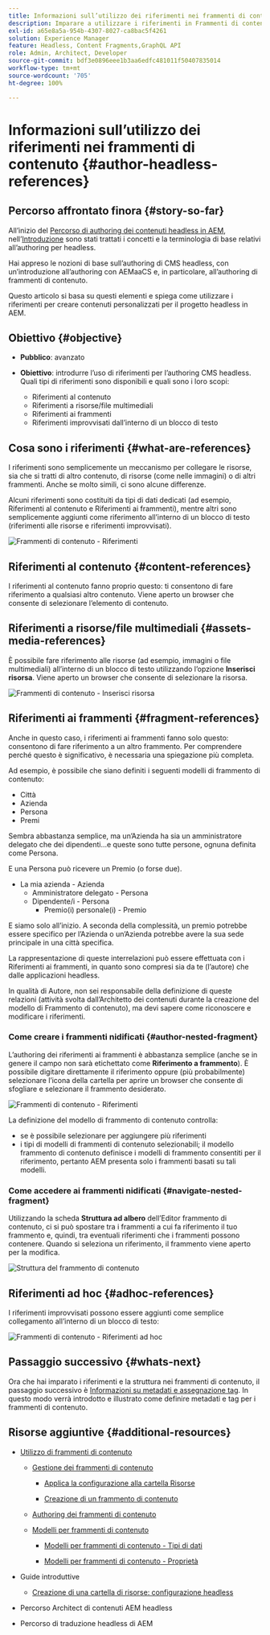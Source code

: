 ```yaml
---
title: Informazioni sull’utilizzo dei riferimenti nei frammenti di contenuto
description: Imparare a utilizzare i riferimenti in Frammenti di contenuto, per i contenuti, altri frammenti e altre risorse (file multimediali). Introdurre la necessità e la meccanica dei frammenti nidificati per l’authoring CMS headless.
exl-id: a65e8a5a-954b-4307-8027-ca8bac5f4261
solution: Experience Manager
feature: Headless, Content Fragments,GraphQL API
role: Admin, Architect, Developer
source-git-commit: bdf3e0896eee1b3aa6edfc481011f50407835014
workflow-type: tm+mt
source-wordcount: '705'
ht-degree: 100%

---
```


# Informazioni sull’utilizzo dei riferimenti nei frammenti di contenuto {#author-headless-references}

## Percorso affrontato finora {#story-so-far}

All’inizio del [Percorso di authoring dei contenuti headless in AEM](overview.md), nell’[Introduzione](introduction.md) sono stati trattati i concetti e la terminologia di base relativi all’authoring per headless.

Hai appreso le nozioni di base sull’authoring di CMS headless, con un’introduzione all’authoring con AEMaaCS e, in particolare, all’authoring di frammenti di contenuto.

Questo articolo si basa su questi elementi e spiega come utilizzare i riferimenti per creare contenuti personalizzati per il progetto headless in AEM.

## Obiettivo {#objective}

* **Pubblico**: avanzato
* **Obiettivo**: introdurre l’uso di riferimenti per l’authoring CMS headless. Quali tipi di riferimenti sono disponibili e quali sono i loro scopi:

   * Riferimenti al contenuto
   * Riferimenti a risorse/file multimediali
   * Riferimenti ai frammenti
   * Riferimenti improvvisati dall’interno di un blocco di testo

## Cosa sono i riferimenti {#what-are-references}

I riferimenti sono semplicemente un meccanismo per collegare le risorse, sia che si tratti di altro contenuto, di risorse (come nelle immagini) o di altri frammenti. Anche se molto simili, ci sono alcune differenze.

Alcuni riferimenti sono costituiti da tipi di dati dedicati (ad esempio, Riferimenti al contenuto e Riferimenti ai frammenti), mentre altri sono semplicemente aggiunti come riferimento all’interno di un blocco di testo (riferimenti alle risorse e riferimenti improvvisati).

![Frammenti di contenuto - Riferimenti](/help/sites-cloud/administering/content-fragments/assets/cf-authoring-overview.png)

## Riferimenti al contenuto {#content-references}

I riferimenti al contenuto fanno proprio questo: ti consentono di fare riferimento a qualsiasi altro contenuto. Viene aperto un browser che consente di selezionare l’elemento di contenuto.

## Riferimenti a risorse/file multimediali {#assets-media-references}

È possibile fare riferimento alle risorse (ad esempio, immagini o file multimediali) all’interno di un blocco di testo utilizzando l’opzione **Inserisci risorsa**. Viene aperto un browser che consente di selezionare la risorsa.

![Frammenti di contenuto - Inserisci risorsa](/help/journey-headless/author/assets/headless-journey-author-references-02.png)

## Riferimenti ai frammenti {#fragment-references}

Anche in questo caso, i riferimenti ai frammenti fanno solo questo: consentono di fare riferimento a un altro frammento. Per comprendere perché questo è significativo, è necessaria una spiegazione più completa.

Ad esempio, è possibile che siano definiti i seguenti modelli di frammento di contenuto:

* Città
* Azienda
* Persona
* Premi

Sembra abbastanza semplice, ma un’Azienda ha sia un amministratore delegato che dei dipendenti...e queste sono tutte persone, ognuna definita come Persona.

E una Persona può ricevere un Premio (o forse due).

* La mia azienda - Azienda
   * Amministratore delegato - Persona
   * Dipendente/i - Persona
      * Premio(i) personale(i) - Premio

E siamo solo all’inizio. A seconda della complessità, un premio potrebbe essere specifico per l’Azienda o un’Azienda potrebbe avere la sua sede principale in una città specifica.

La rappresentazione di queste interrelazioni può essere effettuata con i Riferimenti ai frammenti, in quanto sono compresi sia da te (l’autore) che dalle applicazioni headless.

In qualità di Autore, non sei responsabile della definizione di queste relazioni (attività svolta dall’Architetto dei contenuti durante la creazione del modello di Frammento di contenuto), ma devi sapere come riconoscere e modificare i riferimenti.

<!--
![Content Modeling with Content Fragments](/help/journey-headless/developer/assets/headless-modeling-01.png "Content Modeling with Content Fragments")
-->

### Come creare i frammenti nidificati {#author-nested-fragment}

L’authoring dei riferimenti ai frammenti è abbastanza semplice (anche se in genere il campo non sarà etichettato come **Riferimento a frammento**). È possibile digitare direttamente il riferimento oppure (più probabilmente) selezionare l’icona della cartella per aprire un browser che consente di sfogliare e selezionare il frammento desiderato.

![Frammenti di contenuto - Riferimenti](/help/journey-headless/author/assets/headless-journey-author-references-03.png)

La definizione del modello di frammento di contenuto controlla:

* se è possibile selezionare per aggiungere più riferimenti
* i tipi di modelli di frammenti di contenuto selezionabili; il modello frammento di contenuto definisce i modelli di frammento consentiti per il riferimento, pertanto AEM presenta solo i frammenti basati su tali modelli.

### Come accedere ai frammenti nidificati {#navigate-nested-fragment}

Utilizzando la scheda **Struttura ad albero** dell’Editor frammento di contenuto, ci si può spostare tra i frammenti a cui fa riferimento il tuo frammento e, quindi, tra eventuali riferimenti che i frammenti possono contenere. Quando si seleziona un riferimento, il frammento viene aperto per la modifica.

![Struttura del frammento di contenuto](/help/sites-cloud/administering/content-fragments/assets/cf-authoring-structure-tree.png)

## Riferimenti ad hoc {#adhoc-references}

I riferimenti improvvisati possono essere aggiunti come semplice collegamento all’interno di un blocco di testo:

![Frammenti di contenuto - Riferimenti ad hoc](/help/journey-headless/author/assets/headless-journey-author-references-04.png)

## Passaggio successivo {#whats-next}

Ora che hai imparato i riferimenti e la struttura nei frammenti di contenuto, il passaggio successivo è [Informazioni su metadati e assegnazione tag](metadata-tagging.md). In questo modo verrà introdotto e illustrato come definire metadati e tag per i frammenti di contenuto.

## Risorse aggiuntive {#additional-resources}

* [Utilizzo di frammenti di contenuto](/help/sites-cloud/administering/content-fragments/overview.md)

   * [Gestione dei frammenti di contenuto](/help/sites-cloud/administering/content-fragments/managing.md)

      * [Applica la configurazione alla cartella Risorse](/help/sites-cloud/administering/content-fragments/setup.md#apply-the-configuration-to-your-folder)

      * [Creazione di un frammento di contenuto](/help/sites-cloud/administering/content-fragments/managing.md#creating-a-content-fragment)

   * [Authoring dei frammenti di contenuto](/help/sites-cloud/administering/content-fragments/authoring.md)

   * [Modelli per frammenti di contenuto](/help/sites-cloud/administering/content-fragments/content-fragment-models.md)

      * [Modelli per frammenti di contenuto - Tipi di dati](/help/sites-cloud/administering/content-fragments/content-fragment-models.md#data-types)

      * [Modelli per frammenti di contenuto - Proprietà](/help/sites-cloud/administering/content-fragments/content-fragment-models.md#properties)

* Guide introduttive
   * [Creazione di una cartella di risorse: configurazione headless](/help/headless/setup/create-assets-folder.md)

* Percorso Architect di contenuti AEM headless

* Percorso di traduzione headless di AEM
